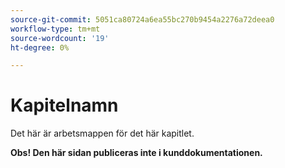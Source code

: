 ```yaml
---
source-git-commit: 5051ca80724a6ea55bc270b9454a2276a72deea0
workflow-type: tm+mt
source-wordcount: '19'
ht-degree: 0%

---
```

# Kapitelnamn

Det här är arbetsmappen för det här kapitlet.

**Obs! Den här sidan publiceras inte i kunddokumentationen.**
